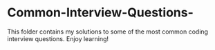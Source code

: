 # Common-Interview-Questions-

This folder contains my solutions to some of the most common coding interview questions. Enjoy learning! 
